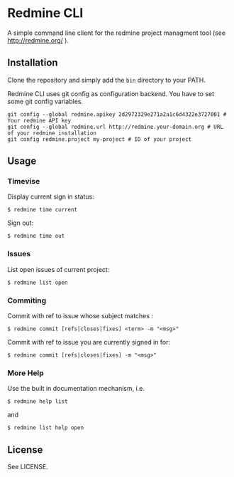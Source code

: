 # Redmine CLI
A simple command line client for the redmine project managment tool (see http://redmine.org/ ).

## Installation
Clone the repository and simply add the `bin` directory to your PATH.

Redmine CLI uses git config as configuration backend. You have to set some git config variables.

    git config --global redmine.apikey 2d2972329e271a2a1c6d4322e3727001 # Your redmine API key
    git config --global redmine.url http://redmine.your-domain.org # URL of your redmine installation
    git config redmine.project my-project # ID of your project

## Usage

### Timevise

Display current sign in status:

    $ redmine time current

Sign out:

    $ redmine time out

### Issues

List open issues of current project:

    $ redmine list open

### Commiting

Commit with ref to issue whose subject matches <term>:

    $ redmine commit [refs|closes|fixes] <term> -m "<msg>"

Commit with ref to issue you are currently signed in for:

    $ redmine commit [refs|closes|fixes] -m "<msg>"

### More Help

Use the built in documentation mechanism, i.e.

    $ redmine help list

and

    $ redmine list help open

## License

See LICENSE.